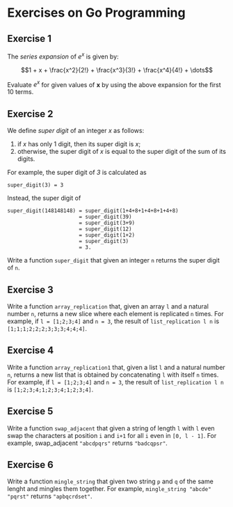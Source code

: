 # Exercises on Go Programming 

## Exercise 1
The *series expansion* of $e^x$ is given by:

$$1 + x + \frac{x^2}{2!} + \frac{x^3}{3!} + \frac{x^4}{4!} + \dots$$

Evaluate $e^x$ for given values of **x** by using the above expansion for the first 10 terms.


## Exercise 2
We define *super digit* of an integer *x* as follows:
1. if *x* has only 1 digit, then its super digit is *x*;
2. otherwise, the super digit of *x* is equal to the super digit of the sum of its digits.

For example, the super digit of *3* is calculated as
```
super_digit(3) = 3
```
Instead, the super digit of
```
super_digit(148148148) = super_digit(1+4+8+1+4+8+1+4+8)
                       = super_digit(39)
                       = super_digit(3+9)
                       = super_digit(12)
                       = super_digit(1+2)
                       = super_digit(3)
                       = 3.
```
Write a function `super_digit` that given an integer `n` returns the super digit of `n`.

## Exercise 3

Write a function `array_replication` that, given an array `l` and a natural number `n`, returns a new slice where each element is replicated `n` times. For example, if `l = [1;2;3;4]` and `n = 3`, the result of `list_replication l n` is `[1;1;1;2;2;2;3;3;3;4;4;4]`.

## Exercise 4
Write a function `array_replication1` that, given a list `l` and a natural number `n`, returns a new list that is obtained by concatenating `l` with itself `n` times. For example, if `l = [1;2;3;4]` and `n = 3`, the result of `list_replication l n` is `[1;2;3;4;1;2;3;4;1;2;3;4]`.

## Exercise 5
Write a function `swap_adjacent` that given a string of length `l` with `l` even swap the characters at position `i` and `i+1` for all `i` even in `[0, l - 1]`. For example, swap_adjacent `"abcdpqrs"` returns `"badcqpsr"`.

## Exercise 6
Write a function `mingle_string` that given two string `p` and `q` of the same lenght and mingles them together.
For example, `mingle_string "abcde" "pqrst"` returns `"apbqcrdset"`.


